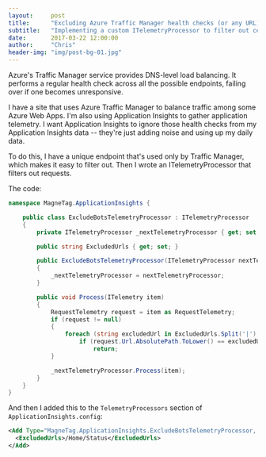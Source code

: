 ```yaml
---
layout:     post
title:      "Excluding Azure Traffic Manager health checks (or any URL) from Application Insights telemetry"
subtitle:   "Implementing a custom ITelemetryProcessor to filter out certain URLs"
date:       2017-03-22 12:00:00
author:     "Chris"
header-img: "img/post-bg-01.jpg"
---
```


Azure's Traffic Manager service provides DNS-level load balancing. It performs a regular health check across all the possible endpoints, failing over if one becomes unresponsive.

I have a site that uses Azure Traffic Manager to balance traffic among some Azure Web Apps. I'm also using Application Insights to gather application telemetry. I want Application Insights to ignore those health checks from my Application Insights data -- they're just adding noise and using up my daily data.

To do this, I have a unique endpoint that's used only by Traffic Manager, which makes it easy to filter out. Then I wrote an ITelemetryProcessor that filters out requests.

The code:
```C#
namespace MagneTag.ApplicationInsights {

	public class ExcludeBotsTelemetryProcessor : ITelemetryProcessor
	{
		private ITelemetryProcessor _nextTelemetryProcessor { get; set; }

		public string ExcludedUrls { get; set; }

		public ExcludeBotsTelemetryProcessor(ITelemetryProcessor nextTelemetryProcessor)
		{
			_nextTelemetryProcessor = nextTelemetryProcessor;
		}

		public void Process(ITelemetry item)
		{
			RequestTelemetry request = item as RequestTelemetry;
			if (request != null)
			{
				foreach (string excludedUrl in ExcludedUrls.Split('|').Select(eu => eu.ToLower()))
					if (request.Url.AbsolutePath.ToLower() == excludedUrl)
						return;
			}

			_nextTelemetryProcessor.Process(item);
		}
	}
}
```

And then I added this to the ```TelemetryProcessors``` section of ```ApplicationInsights.config```:
```xml
<Add Type="MagneTag.ApplicationInsights.ExcludeBotsTelemetryProcessor, MagneTag.ApplicationInsights">
  <ExcludedUrls>/Home/Status</ExcludedUrls>
</Add>
```
